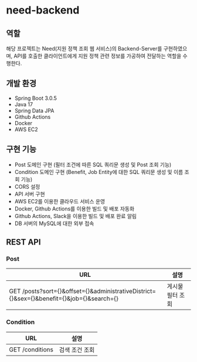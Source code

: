 # need-backend

## 역할

해당 프로젝트는 Need(지원 정책 조회 웹 서비스)의 Backend-Server를 구현하였으며, API를 호출한 클라이언트에게 지원 정책 관련 정보를 가공하여 전달하는 역할을 수행한다.

## 개발 환경

- Spring Boot 3.0.5
- Java 17
- Spring Data JPA
- Github Actions
- Docker
- AWS EC2

## 구현 기능

- Post 도메인 구현 (필터 조건에 따른 SQL 쿼리문 생성 및 Post 조회 기능)
- Condition 도메인 구현 (Benefit, Job Entity에 대한 SQL 쿼리문 생성 및 이름 조회 기능)
- CORS 설정
- API 서버 구현
- AWS EC2를 이용한 클라우드 서비스 운영
- Docker, Github Actions를 이용한 빌드 및 배포 자동화
- Github Actions, Slack을 이용한 빌드 및 배포 완료 알림
- DB 서버의 MySQL에 대한 외부 접속

## REST API

### Post

|URL|설명|
|---|---|
|GET /posts?sort={}&offset={}&administrativeDistrict={}&sex={}&benefit={}&job={}&search={}|게시물 필터 조회|

### Condition

|URL|설명|
|---|---|
|GET /conditions|검색 조건 조회|

